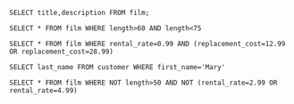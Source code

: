 `SELECT title,description FROM film;`

`SELECT * FROM film WHERE length>60 AND length<75`

`SELECT * FROM film WHERE rental_rate=0.99 AND (replacement_cost=12.99 OR replacement_cost=28.99)`

`SELECT last_name FROM customer WHERE first_name='Mary'`

`SELECT * FROM film WHERE NOT length>50 AND NOT (rental_rate=2.99 OR rental_rate=4.99)`
